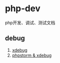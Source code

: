 php-dev
=======

php开发、调试、测试文档

## debug

1. [xdebug](debug/xdebug/README.md)
2. [phpstorm & xdebug](debug/xdebug/README.md)